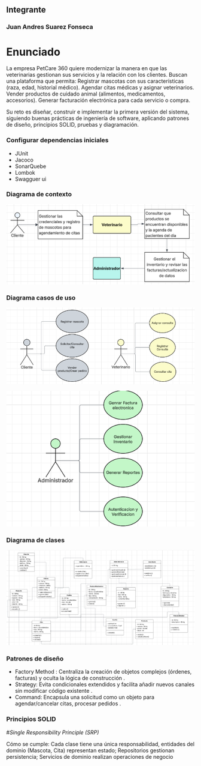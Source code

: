 ## Integrante

### Juan Andres Suarez Fonseca 


# Enunciado

La empresa PetCare 360 quiere modernizar la manera en que las veterinarias gestionan sus servicios y la relación con los clientes. Buscan una plataforma que permita:
Registrar mascotas con sus características (raza, edad, historial médico).
Agendar citas médicas y asignar veterinarios.
Vender productos de cuidado animal (alimentos, medicamentos, accesorios).
Generar facturación electrónica para cada servicio o compra.

Su reto es diseñar, construir e implementar la primera versión del sistema, siguiendo buenas prácticas de ingeniería de software, aplicando patrones de diseño, principios SOLID, pruebas y diagramación.

### Configurar dependencias iniciales

- JUnit
- Jacoco
- SonarQuebe
- Lombok
- Swagguer ui

### Diagrama de contexto 
![DiagramaDeContexto](src/docs/uml/DiagramaDeContexto.png)

### Diagrama casos de uso

![DiagramaDeCasosdeuso](src/docs/uml/DiagramaCasosDeUso1.png)

![DiagramaDeCasosdeuso](src/docs/uml/DiagramaCasosDeUso2.png)

### Diagrama de clases

![DiagramaDeClases](src/docs/uml/DiagramaDeClases.png)

### Patrones de diseño 

- Factory Method : Centraliza la creación de objetos complejos (órdenes, facturas) y oculta la lógica de construcción .
- Strategy: Evita condicionales extendidos y facilita añadir nuevos canales sin modificar código existente .
- Command: Encapsula una solicitud como un objeto para agendar/cancelar citas, procesar pedidos .

### Principios SOLID

#*Single Responsibility Principle (SRP)*

Cómo se cumple: Cada clase tiene una única responsabilidad, entidades del dominio (Mascota, Cita) representan estado; Repositorios gestionan persistencia; Servicios de dominio realizan operaciones de negocio







